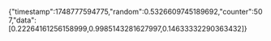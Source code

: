 {"timestamp":1748777594775,"random":0.5326609745189692,"counter":507,"data":[0.22264161256158999,0.9985143281627997,0.14633332290363432]}
